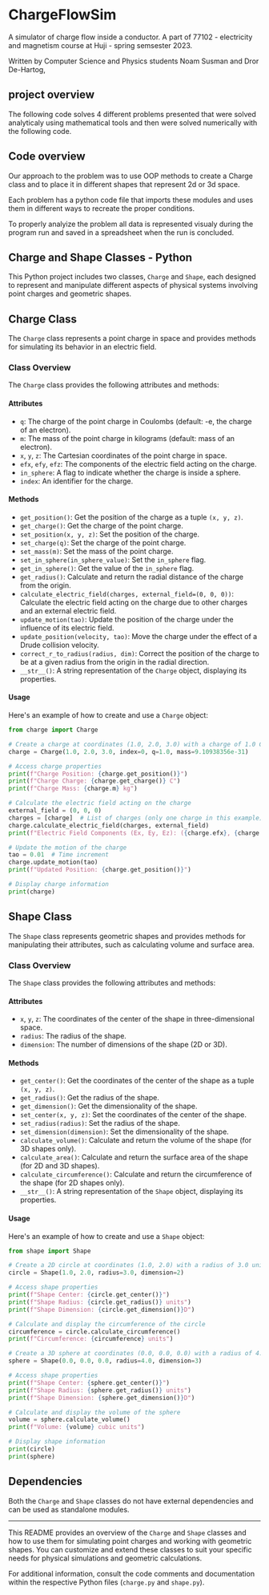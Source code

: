 # ChargeFlowSim
A simulator of charge flow inside a conductor. A part of 77102 - electricity and magnetism course at Huji - spring semsester 2023. 

Written by Computer Science and Physics students Noam Susman and Dror De-Hartog, 

## project overview
The following code solves 4 different problems presented that were solved analyticaly using mathematical tools and then were solved numerically with the following code. 


## Code overview
Our approach to the problem was to use OOP methods to create a Charge class and to place it in different shapes that represent 2d or 3d space.

 Each problem has a python code file that imports these modules and uses them in different ways to recreate the proper conditions.

 To properly analyize the problem all data is represented visualy during the program run and saved in a spreadsheet when the run is concluded.



## Charge and Shape Classes - Python

This Python project includes two classes, `Charge` and `Shape`, each designed to represent and manipulate different aspects of physical systems involving point charges and geometric shapes.

## Charge Class

The `Charge` class represents a point charge in space and provides methods for simulating its behavior in an electric field.

### Class Overview

The `Charge` class provides the following attributes and methods:

#### Attributes

- `q`: The charge of the point charge in Coulombs (default: -e, the charge of an electron).
- `m`: The mass of the point charge in kilograms (default: mass of an electron).
- `x`, `y`, `z`: The Cartesian coordinates of the point charge in space.
- `efx`, `efy`, `efz`: The components of the electric field acting on the charge.
- `in_sphere`: A flag to indicate whether the charge is inside a sphere.
- `index`: An identifier for the charge.

#### Methods

- `get_position()`: Get the position of the charge as a tuple `(x, y, z)`.
- `get_charge()`: Get the charge of the point charge.
- `set_position(x, y, z)`: Set the position of the charge.
- `set_charge(q)`: Set the charge of the point charge.
- `set_mass(m)`: Set the mass of the point charge.
- `set_in_sphere(in_sphere_value)`: Set the `in_sphere` flag.
- `get_in_sphere()`: Get the value of the `in_sphere` flag.
- `get_radius()`: Calculate and return the radial distance of the charge from the origin.
- `calculate_electric_field(charges, external_field=(0, 0, 0))`: Calculate the electric field acting on the charge due to other charges and an external electric field.
- `update_motion(tao)`: Update the position of the charge under the influence of its electric field.
- `update_position(velocity, tao)`: Move the charge under the effect of a Drude collision velocity.
- `correct_r_to_radius(radius, dim)`: Correct the position of the charge to be at a given radius from the origin in the radial direction.
- `__str__()`: A string representation of the `Charge` object, displaying its properties.

#### Usage

Here's an example of how to create and use a `Charge` object:

```python
from charge import Charge

# Create a charge at coordinates (1.0, 2.0, 3.0) with a charge of 1.0 C and a mass of 9.10938356e-31 kg
charge = Charge(1.0, 2.0, 3.0, index=0, q=1.0, mass=9.10938356e-31)

# Access charge properties
print(f"Charge Position: {charge.get_position()}")
print(f"Charge Charge: {charge.get_charge()} C")
print(f"Charge Mass: {charge.m} kg")

# Calculate the electric field acting on the charge
external_field = (0, 0, 0)
charges = [charge]  # List of charges (only one charge in this example)
charge.calculate_electric_field(charges, external_field)
print(f"Electric Field Components (Ex, Ey, Ez): ({charge.efx}, {charge.efy}, {charge.efz})")

# Update the motion of the charge
tao = 0.01  # Time increment
charge.update_motion(tao)
print(f"Updated Position: {charge.get_position()}")

# Display charge information
print(charge)
```

## Shape Class

The `Shape` class represents geometric shapes and provides methods for manipulating their attributes, such as calculating volume and surface area.

### Class Overview

The `Shape` class provides the following attributes and methods:

#### Attributes

- `x`, `y`, `z`: The coordinates of the center of the shape in three-dimensional space.
- `radius`: The radius of the shape.
- `dimension`: The number of dimensions of the shape (2D or 3D).

#### Methods

- `get_center()`: Get the coordinates of the center of the shape as a tuple `(x, y, z)`.
- `get_radius()`: Get the radius of the shape.
- `get_dimension()`: Get the dimensionality of the shape.
- `set_center(x, y, z)`: Set the coordinates of the center of the shape.
- `set_radius(radius)`: Set the radius of the shape.
- `set_dimension(dimension)`: Set the dimensionality of the shape.
- `calculate_volume()`: Calculate and return the volume of the shape (for 3D shapes only).
- `calculate_area()`: Calculate and return the surface area of the shape (for 2D and 3D shapes).
- `calculate_circumference()`: Calculate and return the circumference of the shape (for 2D shapes only).
- `__str__()`: A string representation of the `Shape` object, displaying its properties.

#### Usage

Here's an example of how to create and use a `Shape` object:

```python
from shape import Shape

# Create a 2D circle at coordinates (1.0, 2.0) with a radius of 3.0 units
circle = Shape(1.0, 2.0, radius=3.0, dimension=2)

# Access shape properties
print(f"Shape Center: {circle.get_center()}")
print(f"Shape Radius: {circle.get_radius()} units")
print(f"Shape Dimension: {circle.get_dimension()}D")

# Calculate and display the circumference of the circle
circumference = circle.calculate_circumference()
print(f"Circumference: {circumference} units")

# Create a 3D sphere at coordinates (0.0, 0.0, 0.0) with a radius of 4.0 units
sphere = Shape(0.0, 0.0, 0.0, radius=4.0, dimension=3)

# Access shape properties
print(f"Shape Center: {sphere.get_center()}")
print(f"Shape Radius: {sphere.get_radius()} units")
print(f"Shape Dimension: {sphere.get_dimension()}D")

# Calculate and display the volume of the sphere
volume = sphere.calculate_volume()
print(f"Volume: {volume} cubic units")

# Display shape information
print(circle)
print(sphere)
```

## Dependencies

Both the `Charge` and `Shape` classes do not have external dependencies and can be used as standalone modules.

---

This README provides an overview of the `Charge` and `Shape` classes and how to use them for simulating point charges and working with geometric shapes. You can customize and extend these classes to suit your specific needs for physical simulations and geometric calculations.

For additional information, consult the code comments and documentation within the respective Python files (`charge.py` and `shape.py`).
